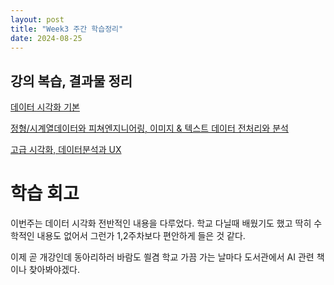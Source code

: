 ```yaml
---
layout: post
title: "Week3 주간 학습정리"
date: 2024-08-25
---
```


## 강의 복습, 결과물 정리

[데이터 시각화 기본](https://ardkyer.github.io/2024/08/20/%ED%95%99%EC%8A%B5%EC%A0%95%EB%A6%AC.html)

[정형/시계열데이터와 피쳐엔지니어링, 이미지 & 텍스트 데이터 전처리와 분석](https://ardkyer.github.io/2024/08/21/%ED%95%99%EC%8A%B5%EC%A0%95%EB%A6%AC.html)

[고급 시각화, 데이터분석과 UX](https://ardkyer.github.io/2024/08/22/%ED%95%99%EC%8A%B5%EC%A0%95%EB%A6%AC.html)

# 학습 회고

이번주는 데이터 시각화 전반적인 내용을 다루었다. 학교 다닐때 배웠기도 했고 딱히 수학적인 내용도 없어서 그런가 1,2주차보다 편안하게 들은 것 같다. 

이제 곧 개강인데 동아리하러 바람도 쐴겸 학교 가끔 가는 날마다 도서관에서 AI 관련 책이나 찾아봐야겠다. 